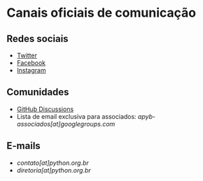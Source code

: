 # Canais oficiais de comunicação 

## Redes sociais
- [Twitter](https://twitter.com/apyb)
- [Facebook](https://www.facebook.com/associacaopythonbr/)
- [Instagram](https://www.instagram.com/associacaopythonbrasil/)

## Comunidades
- [GitHub Discussions](https://github.com/apyb/comunidade/discussions)
- Lista de email exclusiva para associados: *apyb-associados[at]googlegroups.com*

## E-mails
- *contato[at]python.org.br*
- *diretoria[at]python.org.br*